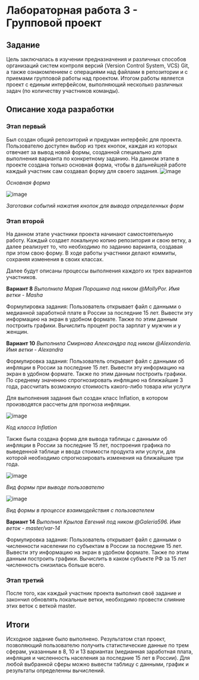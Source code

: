 # Лабораторная работа 3 - Групповой проект
## Задание
Цель заключалась в изучении предназначения и различных способов организаций систем контроля версий
(Version Control System, VCS) Git, а также ознакомлением с операциями над файлами в репозитории и
с приемами групповой работы над проектом.
Итогом работы является проект с единым интерфейсом, выполняющий несколько
различных задач (по количеству участников команды). 
## Описание хода разработки
### Этап первый
Был создан общий репозиторий и придуман интерфейс для проекта.
Пользователю доступен выбор из трех кнопок, каждая из которых отвечает за вывод новой формы,
созданной специально для выполнения варианта по конкретному заданию.
На данном этапе в проекте создана только основная форма, чтобы в дальнейшей работе
каждый участник сам создавал форму для своего задания.
![image](https://user-images.githubusercontent.com/105740494/233864699-eaf9e06f-65c1-4baf-9550-c4d4f6a8bf4d.png)

*Основная форма*

![image](https://user-images.githubusercontent.com/105740494/233864795-1c254a8f-adbc-4c5a-a84a-240a0a8efa22.png)

*Заготовки событий нажатия кнопок для вывода определенных форм*

### Этап второй
На данном этапе участники проекта начинают самостоятельную работу.
Каждый создает локальную копию репозитория и свою ветку, а далее реализует то, что необходимо по заданию варианта,
создавая при этом свою форму. В ходе работы участники делают коммиты, сохраняя изменения в своих классах.

Далее будут описаны процессы выполнения каждого их трех вариантов участников.


**Вариант 8**
*Выполнила Мария Порошина под ником @MollyPor. Имя ветки - Masha*

Формулировка задания: 
Пользователь открывает файл с данными о медианной заработной плате в России за
последние 15 лет. Вывести эту информацию на экран в удобном формате. Также по этим
данным построить графики. Вычислить процент роста зарплат у мужчин и у женщин.



**Вариант 10**
*Выполнила Смирнова Александра под ником @Alexonderia. Имя ветки - Alexandra*

Формулировка задания: 
Пользователь открывает файл с данными об инфляции в России за последние 15 лет.
Вывести эту информацию на экран в удобном формате. Также по этим данным построить
графики. По среднему значению спрогнозировать инфляцию на ближайшие 3 года, рассчитать
возможную стоимость какого-либо товара или услуги

Для выполнения задания был создан класс Inflation, в котором производятся рассчеты
для прогноза инфляции.

![image](https://user-images.githubusercontent.com/105740494/233865934-3e4b0c82-0c69-4e07-9fa7-10cf5fb2b022.png)

*Код класса Inflation*

Также была создана форма для вывода таблицы с данными об инфляции в России за последние 15 лет, построения графика
по выведенной таблице и ввода стоимости продукта или услуги, для которой необходимо спрогнозировать изменения
на ближайшие три года.

![image](https://user-images.githubusercontent.com/105740494/233865833-9fcad3e2-e956-44ac-ba62-4c50da84b113.png)

*Вид формы при выводе пользователю*

![image](https://user-images.githubusercontent.com/105740494/233865879-6bbef7aa-c43c-40b3-8035-5b6b8fce834d.png)

*Вид формы в процессе взаимодействия с пользователем*


**Вариант 14**
*Выполнил Крылов Евгений под ником @Galeria596. Имя веток - master/var-14*

Формулировка задания: 
Пользователь открывает файл с данными о численности населении по субъектам в
России за последние 15 лет. Вывести эту информацию на экран в удобном формате. Также по 
этим данным построить графики. Вычислить в каком субъекте РФ за 15 лет численность
снизилась больше всего.


### Этап третий
После того, как каждый участник проекта выполнил своё задание и закончил обновлять локальные ветки, необходимо провести слияние
этих веток с веткой master. 

## Итоги
Исходное задание было выполнено.
Результатом стал проект, позволяющий пользователю получить статистические данные по трем сферам, указанным в 8, 10 и 13 вариантах
(медианная заработная плата, инфляция и численность населения  за последние 15 лет в России). Для любой выбранной сферы
можно вывести таблицу с данными, график и результаты определенны вычислений.

